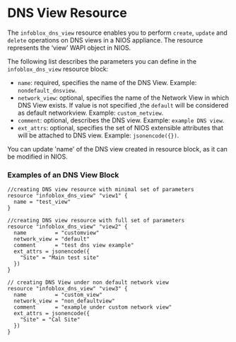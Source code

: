 # DNS View Resource

The `infoblox_dns_view` resource enables you to perform `create`, `update` and
`delete` operations on DNS views in a NIOS appliance.
The resource represents the ‘view’ WAPI object in NIOS.

The following list describes the parameters you can define in the `infoblox_dns_view` resource block:

* `name`: required, specifies the name of the DNS View. Example: `nondefault_dnsview`.
* `network_view`: optional, specifies the name of the Network View in which DNS View exists. If value is not specified ,the `default`
will be considered as default networkview. Example: `custom_netview`.
* `comment`: optional, describes the DNS view. Example: `example DNS view`.
* `ext_attrs`: optional, specifies the set of NIOS extensible attributes that will be attached to DNS view. Example: `jsonencode({})`.

You can update 'name' of the DNS view created in resource block, as it can be modified in NIOS.

### Examples of an DNS View Block

```hcl
//creating DNS view resource with minimal set of parameters
resource "infoblox_dns_view" "view1" {
  name = "test_view"
}

//creating DNS view resource with full set of parameters
resource "infoblox_dns_view" "view2" {
  name         = "customview"
  network_view = "default"
  comment      = "test dns view example"
  ext_attrs = jsonencode({
    "Site" = "Main test site"
  })
}

// creating DNS View under non default network view
resource "infoblox_dns_view" "view3" {
  name         = "custom_view"
  network_view = "non_defaultview"
  comment      = "example under custom network view"
  ext_attrs = jsonencode({
    "Site" = "Cal Site"
  })
}
```
